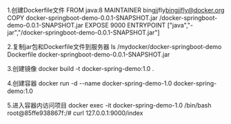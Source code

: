1.创建Dockerfile文件
FROM java:8
MAINTAINER bingjjfly<bingjjfly@docker.org>
COPY docker-springboot-demo-0.0.1-SNAPSHOT.jar /docker-springboot-demo-0.0.1-SNAPSHOT.jar
EXPOSE 9000
ENTRYPOINT ["java","-jar","/docker-springboot-demo-0.0.1-SNAPSHOT.jar"]

2.复制jar包和Dockerfile文件到服务器
ls /mydocker/docker-springboot-demo
Dockerfile  docker-springboot-demo-0.0.1-SNAPSHOT.jar

3.创建镜像
docker build -t docker-spring-demo:1.0 .

4.创建容器
docker run -d --name docker-spring-demo-1.0 docker-spring-demo:1.0

5.进入容器内访问项目
docker exec -it docker-spring-demo-1.0 /bin/bash
root@85ffe938867f:/# curl 127.0.0.1:9000/index